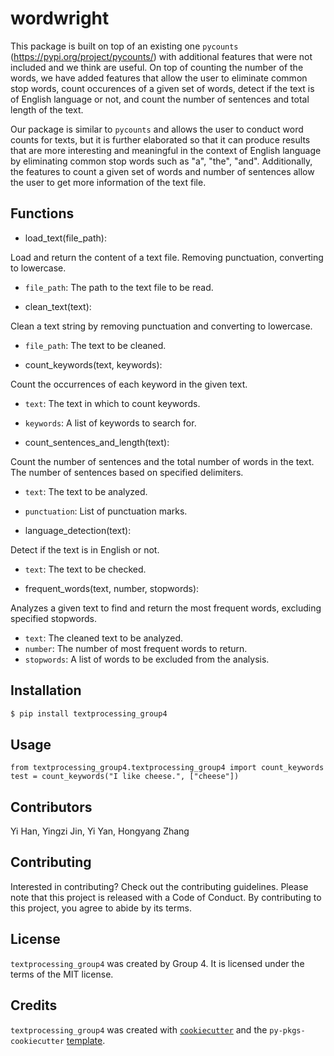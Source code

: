 # wordwright

This package is built on top of an existing one `pycounts` (https://pypi.org/project/pycounts/) with additional features that were not included and we think are useful. On top of counting the number of the words, we have added features that allow the user to eliminate common stop words, count occurences of a given set of words, detect if the text is of English language or not, and count the number of sentences and total length of the text.

Our package is similar to `pycounts` and allows the user to conduct word counts for texts, but it is further elaborated so that it can produce results that are more interesting and meaningful in the context of English language by eliminating common stop words such as "a", "the", "and". Additionally, the features to count a given set of words and number of sentences allow the user to get more information of the text file.

## Functions

- load_text(file_path):

Load and return the content of a text file. Removing punctuation, converting to lowercase.

- `file_path`: The path to the text file to be read.

- clean_text(text):

Clean a text string by removing punctuation and converting to lowercase.

- `file_path`: The text to be cleaned.

- count_keywords(text, keywords):

Count the occurrences of each keyword in the given text.

- `text`: The text in which to count keywords. 
- `keywords`: A list of keywords to search for.

- count_sentences_and_length(text):

Count the number of sentences and the total number of words in the text. The number of sentences based on specified delimiters.

- `text`: The text to be analyzed.
- `punctuation`: List of punctuation marks.

- language_detection(text):

Detect if the text is in English or not.

- `text`: The text to be checked.

- frequent_words(text, number, stopwords):

Analyzes a given text to find and return the most frequent words, excluding specified stopwords.

- `text`: The cleaned text to be analyzed.
- `number`: The number of most frequent words to return.
- `stopwords`: A list of words to be excluded from the analysis.

## Installation

```bash
$ pip install textprocessing_group4
```

## Usage

```
from textprocessing_group4.textprocessing_group4 import count_keywords
test = count_keywords("I like cheese.", ["cheese"])
```

## Contributors
Yi Han, Yingzi Jin, Yi Yan, Hongyang Zhang

## Contributing

Interested in contributing? Check out the contributing guidelines. Please note that this project is released with a Code of Conduct. By contributing to this project, you agree to abide by its terms.

## License

`textprocessing_group4` was created by Group 4. It is licensed under the terms of the MIT license.

## Credits

`textprocessing_group4` was created with [`cookiecutter`](https://cookiecutter.readthedocs.io/en/latest/) and the `py-pkgs-cookiecutter` [template](https://github.com/py-pkgs/py-pkgs-cookiecutter).
